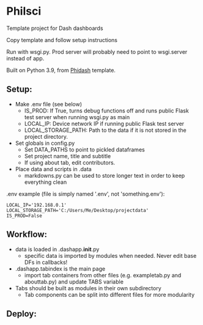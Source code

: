 Philsci
=======

Template project for Dash dashboards

Copy template and follow setup instructions

Run with wsgi.py. Prod server will probably need to point to wsgi.server instead of app.

Built on Python 3.9, from [Phidash](https://github.com/PolycarpeLeGrand/Phidash) template.

Setup:
------

* Make .env file (see below)
    * IS_PROD: If True, turns debug functions off and runs public Flask test server when running wsgi.py as main
    * LOCAL_IP: Device network IP if running public Flask test server 
    * LOCAL_STORAGE_PATH: Path to the data if it is not stored in the project directory.
* Set globals in config.py
    * Set DATA_PATHS to point to pickled dataframes
    * Set project name, title and subtitle
    * If using about tab, edit contributors.
* Place data and scripts in .data
  * markdowns.py can be used to store longer text in order to keep everything clean

.env example (file is simply named '.env', not 'something.env'):
```
LOCAL_IP='192.168.0.1'
LOCAL_STORAGE_PATH='C:/Users/Me/Desktop/projectdata'
IS_PROD=False
```

Workflow:
---------

* data is loaded in .dashapp.__init__.py
  * specific data is imported by modules when needed. Never edit base DFs in callbacks!
* .dashapp.tabindex is the main page
  * import tab containers from other files (e.g. exampletab.py and abouttab.py) and update TABS variable
* Tabs should be built as modules in their own subdirectory
  * Tab components can be split into different files for more modularity

Deploy:
-------


